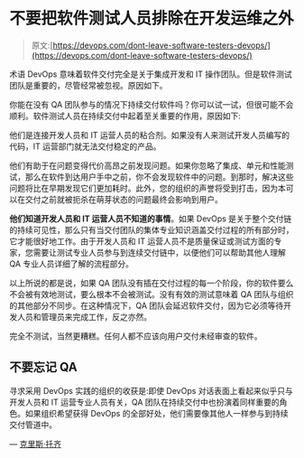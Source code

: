 # 不要把软件测试人员排除在开发运维之外

> 原文:[https://devops.com/dont-leave-software-testers-devops/](https://devops.com/dont-leave-software-testers-devops/)

术语 DevOps 意味着软件交付完全是关于集成开发和 IT 操作团队。但是软件测试团队是重要的，尽管经常被忽视。原因如下。

你能在没有 QA 团队参与的情况下持续交付软件吗？你可以试一试，但很可能不会顺利。软件测试人员在持续交付中起着至关重要的作用，原因如下:

他们是连接开发人员和 IT 运营人员的粘合剂。如果没有人来测试开发人员编写的代码，IT 运营部门就无法交付稳定的产品。

他们有助于在问题变得代价高昂之前发现问题。如果你忽略了集成、单元和性能测试，那么在软件到达用户手中之前，你不会发现软件中的问题。到那时，解决这些问题将比在早期发现它们更加耗时。此外，您的组织的声誉将受到打击，因为本可以在交付之前就被扼杀在萌芽状态的问题最终会影响到用户。

**他们知道开发人员和 IT 运营人员不知道的事情**。如果 DevOps 是关于整个交付链的持续可见性，那么只有当交付团队的集体专业知识涵盖交付过程的所有部分时，它才能很好地工作。由于开发人员和 IT 运营人员不是质量保证或测试方面的专家，您需要让测试专业人员参与到连续交付链中，以便他们可以帮助其他人理解 QA 专业人员详细了解的流程部分。

以上所说的都是说，如果 QA 团队没有插在交付过程的每一个阶段，你的软件要么不会被有效地测试，要么根本不会被测试。没有有效的测试意味着 QA 团队与组织的其他部分不同步。在这种情况下，QA 团队会延迟软件交付，因为它必须等待开发人员和管理员来完成工作，反之亦然。

完全不测试，当然更糟糕。任何人都不应该向用户交付未经审查的软件。

## 不要忘记 QA

寻求采用 DevOps 实践的组织的收获是:即使 DevOps 对话表面上看起来似乎只与开发人员和 IT 运营专业人员有关，QA 团队在持续交付中也扮演着同样重要的角色。如果组织希望获得 DevOps 的全部好处，他们需要像其他人一样参与到持续交付管道中。

— [克里斯·托齐](https://devops.com/author/chris-tozzi/)
